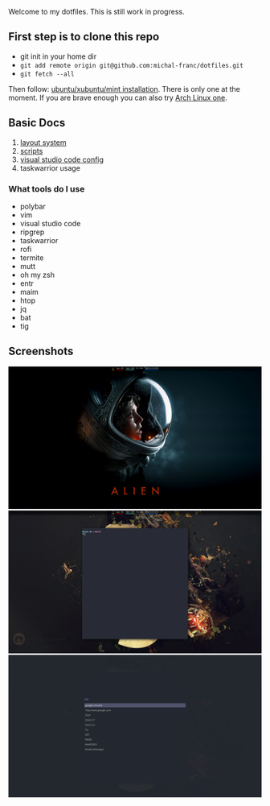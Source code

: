 Welcome to my dotfiles.
This is still work in progress.

## First step is to clone this repo

- git init in your home dir
- `git add remote origin git@github.com:michal-franc/dotfiles.git`
- `git fetch --all`

Then follow: [ubuntu/xubuntu/mint installation](/install_instructions/mint). There is only one at the moment. If you are brave enough you can also try [Arch Linux one](/install_instructions/arch).

## Basic Docs

1. [layout system](/layouts)
2. [scripts](/scripts)
3. [visual studio code config](/.config/Code)
4. taskwarrior usage

### What tools do I use

- polybar
- vim
- visual studio code
- ripgrep
- taskwarrior
- rofi
- termite
- mutt
- oh my zsh
- entr
- maim
- htop
- jq
- bat
- tig

## Screenshots
![](images/dotfiles_example3.PNG)
![](images/dotfiles_example1.PNG)
![](images/dotfiles_example2.PNG)
